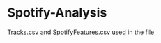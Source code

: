 # Spotify-Analysis
<a href="https://drive.google.com/file/d/1aZQ71WF1s_t7DR-HsFeTJkfdeSm65TXZ/view?usp=share_link">Tracks.csv</a> and <a href="https://drive.google.com/file/d/1tQDoBzeceJ6ade9nVDx8nXsZz9iqqI3-/view?usp=share_link">SpotifyFeatures.csv</a> used in the file
